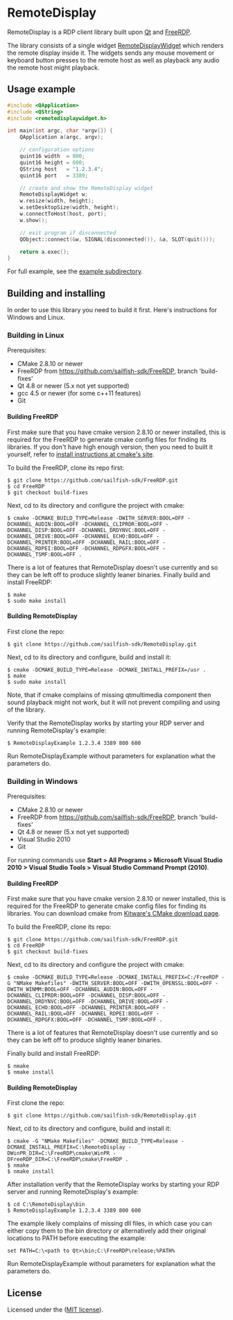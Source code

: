 # RemoteDisplay

RemoteDisplay is a RDP client library built upon [Qt](http://qt.digia.com/) and [FreeRDP](http://www.freerdp.com/).

The library consists of a single widget [RemoteDisplayWidget](src/remotedisplaywidget.h)
which renders the remote display inside it. The widgets sends any mouse movement
or keyboard button presses to the remote host as well as playback any audio the
remote host might playback. 

## Usage example
```C++
#include <QApplication>
#include <QString>
#include <remotedisplaywidget.h>

int main(int argc, char *argv[]) {
    QApplication a(argc, argv);

	// configuration options
	quint16 width  = 800;
	quint16 height = 600;
	QString host   = "1.2.3.4";
	quint16 port   = 3389;

	// create and show the RemoteDisplay widget
    RemoteDisplayWidget w;
    w.resize(width, height);
    w.setDesktopSize(width, height);
    w.connectToHost(host, port);
    w.show();

	// exit program if disconnected
    QObject::connect(&w, SIGNAL(disconnected()), &a, SLOT(quit()));

    return a.exec();
}
```
For full example, see the [example subdirectory](example).

## Building and installing
In order to use this library you need to build it first. Here's instructions
for Windows and Linux.

### Building in Linux
Prerequisites:
* CMake 2.8.10 or newer
* FreeRDP from https://github.com/sailfish-sdk/FreeRDP, branch 'build-fixes'
* Qt 4.8 or newer (5.x not yet supported)
* gcc 4.5 or newer (for some c++11 features)
* Git

#### Building FreeRDP
First make sure that you have cmake version 2.8.10 or newer installed, this is
required for the FreeRDP to generate cmake config files for finding its libraries.
If you don't have high enough version, then you need to built it yourself,
refer to [install instructions at cmake's site](http://www.cmake.org/cmake/help/install.html).

To build the FreeRDP, clone its repo first:
```
$ git clone https://github.com/sailfish-sdk/FreeRDP.git
$ cd FreeRDP
$ git checkout build-fixes
```
Next, cd to its directory and configure the project with cmake:
```
$ cmake -DCMAKE_BUILD_TYPE=Release -DWITH_SERVER:BOOL=OFF -DCHANNEL_AUDIN:BOOL=OFF -DCHANNEL_CLIPRDR:BOOL=OFF -DCHANNEL_DISP:BOOL=OFF -DCHANNEL_DRDYNVC:BOOL=OFF -DCHANNEL_DRIVE:BOOL=OFF -DCHANNEL_ECHO:BOOL=OFF -DCHANNEL_PRINTER:BOOL=OFF -DCHANNEL_RAIL:BOOL=OFF -DCHANNEL_RDPEI:BOOL=OFF -DCHANNEL_RDPGFX:BOOL=OFF -DCHANNEL_TSMF:BOOL=OFF .
```
There is a lot of features that RemoteDisplay doesn't use currently and so they
can be left off to produce slightly leaner binaries.
Finally build and install FreeRDP:
```
$ make
$ sudo make install
```

#### Building RemoteDisplay
First clone the repo:
```
$ git clone https://github.com/sailfish-sdk/RemoteDisplay.git
```
Next, cd to its directory and configure, build and install it:
```
$ cmake -DCMAKE_BUILD_TYPE=Release -DCMAKE_INSTALL_PREFIX=/usr .
$ make
$ sudo make install
```
Note, that if cmake complains of missing qtmultimedia component then sound playback
might not work, but it will not prevent compiling and using of the library.

Verify that the RemoteDisplay works by starting your RDP server and running
RemoteDisplay's example:
```
$ RemoteDisplayExample 1.2.3.4 3389 800 600
```
Run RemoteDisplayExample without parameters for explanation what the parameters do.

### Building in Windows
Prerequisites:
* CMake 2.8.10 or newer
* FreeRDP from https://github.com/sailfish-sdk/FreeRDP, branch 'build-fixes'
* Qt 4.8 or newer (5.x not yet supported)
* Visual Studio 2010
* Git

For running commands use **Start > All Programs > Microsoft Visual Studio 2010 > Visual Studio Tools > Visual Studio Command Prompt (2010)**.

#### Building FreeRDP
First make sure that you have cmake version 2.8.10 or newer installed, this is
required for the FreeRDP to generate cmake config files for finding its libraries.
You can download cmake from [Kitware's CMake download page](http://www.cmake.org/cmake/resources/software.html).

To build the FreeRDP, clone its repo:
```
$ git clone https://github.com/sailfish-sdk/FreeRDP.git
$ cd FreeRDP
$ git checkout build-fixes
```
Next, cd to its directory and configure the project with cmake:
```
$ cmake -DCMAKE_BUILD_TYPE=Release -DCMAKE_INSTALL_PREFIX=C:/FreeRDP -G "NMake Makefiles" -DWITH_SERVER:BOOL=OFF -DWITH_OPENSSL:BOOL=OFF -DWITH_WINMM:BOOL=OFF -DCHANNEL_AUDIN:BOOL=OFF -DCHANNEL_CLIPRDR:BOOL=OFF -DCHANNEL_DISP:BOOL=OFF -DCHANNEL_DRDYNVC:BOOL=OFF -DCHANNEL_DRIVE:BOOL=OFF -DCHANNEL_ECHO:BOOL=OFF -DCHANNEL_PRINTER:BOOL=OFF -DCHANNEL_RAIL:BOOL=OFF -DCHANNEL_RDPEI:BOOL=OFF -DCHANNEL_RDPGFX:BOOL=OFF -DCHANNEL_TSMF:BOOL=OFF .
```
There is a lot of features that RemoteDisplay doesn't use currently and so they
can be left off to produce slightly leaner binaries.

Finally build and install FreeRDP:
```
$ nmake
$ nmake install
```

#### Building RemoteDisplay
First clone the repo:
```
$ git clone https://github.com/sailfish-sdk/RemoteDisplay.git
```
Next, cd to its directory and configure, build and install it:
```
$ cmake -G "NMake Makefiles" -DCMAKE_BUILD_TYPE=Release -DCMAKE_INSTALL_PREFIX=C:\RemoteDisplay -DWinPR_DIR=C:\FreeRDP\cmake\WinPR -DFreeRDP_DIR=C:\FreeRDP\cmake\FreeRDP .
$ nmake
$ nmake install
```
After installation verify that the RemoteDisplay works by starting your RDP
server and running RemoteDisplay's example:
```
$ cd C:\RemoteDisplay\bin
$ RemoteDisplayExample 1.2.3.4 3389 800 600
```
The example likely complains of missing dll files, in which case you can either
copy them to the bin directory or alternatively add their original locations
to PATH before executing the example:
```
set PATH=C:\<path to Qt>\bin;C:\FreeRDP\release;%PATH%
```
Run RemoteDisplayExample without parameters for explanation what the parameters do.

## License
Licensed under the ([MIT license](LICENSE)).
